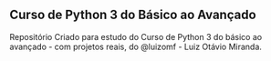 ## Curso de Python 3 do Básico ao Avançado

Repositório Criado para estudo do Curso de Python 3 do básico ao avançado - com projetos reais, do @luizomf - Luiz Otávio Miranda.